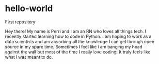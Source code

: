 # hello-world
First repository

Hey there! My name is Perri and I am an RN who loves all things tech. I recently started learning how to code in Python. I am hoping to work as a data scientists and am absorbing all the knowledge I can get through open source in my spare time. Sometimes I feel like I am banging my head against the wall but most of the time I really love coding. It truly feels like what I was meant to do. 

